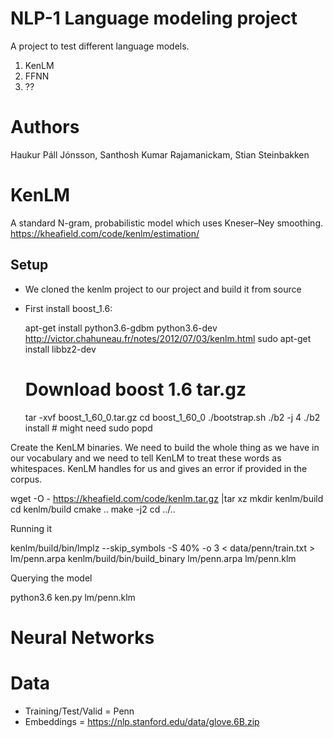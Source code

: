 # NLP-1 Language modeling project
A project to test different language models.
1. KenLM
2. FFNN
3. ??

# Authors
Haukur Páll Jónsson, Santhosh Kumar Rajamanickam, Stian Steinbakken

# KenLM
A standard N-gram, probabilistic model which uses Kneser–Ney smoothing.
https://kheafield.com/code/kenlm/estimation/

## Setup
- We cloned the kenlm project to our project and build it from source
- First install boost_1.6:

  apt-get install python3.6-gdbm python3.6-dev
  http://victor.chahuneau.fr/notes/2012/07/03/kenlm.html
  sudo apt-get install libbz2-dev
  # Download boost 1.6 tar.gz
  tar -xvf boost_1_60_0.tar.gz
  cd boost_1_60_0
  ./bootstrap.sh
  ./b2 -j 4
  ./b2 install # might need sudo
  popd

Create the KenLM binaries. We need to build the whole thing as we have <unk> in our vocabulary and we need to tell KenLM to treat these words as whitespaces. KenLM handles <unk> for us and gives an error if provided in the corpus.

  wget -O - https://kheafield.com/code/kenlm.tar.gz |tar xz
  mkdir kenlm/build
  cd kenlm/build
  cmake ..
  make -j2
  cd ../..

Running it

  kenlm/build/bin/lmplz --skip_symbols -S 40% -o 3 < data/penn/train.txt > lm/penn.arpa
  kenlm/build/bin/build_binary lm/penn.arpa lm/penn.klm

Querying the model

  python3.6 ken.py lm/penn.klm


# Neural Networks



# Data
- Training/Test/Valid = Penn
- Embeddings = https://nlp.stanford.edu/data/glove.6B.zip
